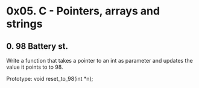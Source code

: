 # 0x05. C - Pointers, arrays and strings

## 0. 98 Battery st.
Write a function that takes a pointer to an int as parameter and updates the value it points to to 98.

Prototype: void reset_to_98(int *n);
